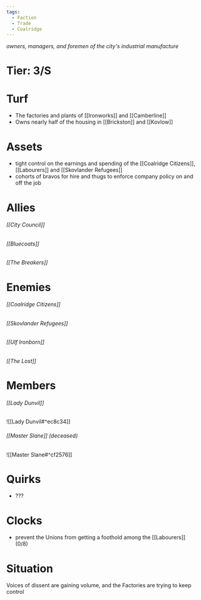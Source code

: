 ```yaml
---
tags:
  - Faction
  - Trade
  - Coalridge
---
```

*owners, managers, and foremen of the city's industrial manufacture*
# Tier: 3/S
# Turf
- The factories and plants of [[Ironworks]] and [[Camberline]]
- Owns nearly half of the housing in [[Brickston]] and [[Kovlow]]
# Assets
- tight control on the earnings and spending of the [[Coalridge Citizens]], [[Labourers]] and [[Skovlander Refugees]]
- cohorts of bravos for hire and thugs to enforce company policy on and off the job
# Allies
###### [[City Council]]
###### [[Bluecoats]]
###### [[The Breakers]]
# Enemies
###### [[Coalridge Citizens]]
###### [[Skovlander Refugees]]
###### [[Ulf Ironborn]]
###### [[The Lost]]
# Members
###### [[Lady Dunvil]]
![[Lady Dunvil#^ec8c34]]
###### [[Master Slane]] (deceased)
![[Master Slane#^cf2576]]
# Quirks
- ???
# Clocks
- prevent the Unions from getting a foothold among the [[Labourers]] (0/8)
# Situation
Voices of dissent are gaining volume, and the Factories are trying to keep control